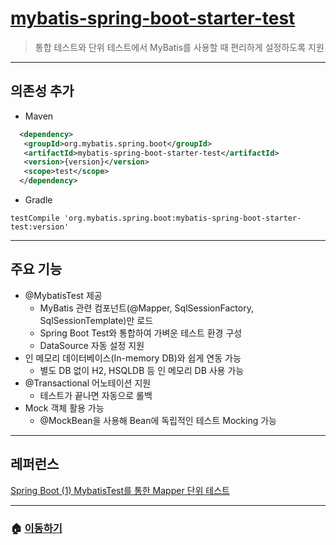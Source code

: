 # [mybatis-spring-boot-starter-test](https://mvnrepository.com/artifact/org.springframework.boot/spring-boot-starter-test)

> 통합 테스트와 단위 테스트에서 MyBatis를 사용할 때 편리하게 설정하도록 지원

---

## 의존성 추가

* Maven

```xml
  <dependency>
   <groupId>org.mybatis.spring.boot</groupId>
   <artifactId>mybatis-spring-boot-starter-test</artifactId>
   <version>{version}</version>
   <scope>test</scope>   
  </dependency>
```

* Gradle

```Gradle
testCompile 'org.mybatis.spring.boot:mybatis-spring-boot-starter-test:version'
```

---

## 주요 기능

* @MybatisTest 제공
  * MyBatis 관련 컴포넌트(@Mapper, SqlSessionFactory, SqlSessionTemplate)만 로드
  * Spring Boot Test와 통합하여 가벼운 테스트 환경 구성
  * DataSource 자동 설정 지원
* 인 메모리 데이터베이스(In-memory DB)와 쉽게 연동 가능
  * 별도 DB 없이 H2, HSQLDB 등 인 메모리 DB 사용 가능
* @Transactional 어노테이션 지원
  * 테스트가 끝나면 자동으로 롤백
* Mock 객체 활용 가능
  * @MockBean을 사용해 Bean에 독립적인 테스트 Mocking 가능

---

## 레퍼런스

[Spring Boot (1) MybatisTest를 통한 Mapper 단위 테스트](https://plz-exception.tistory.com/28)

---

### 🏠 [이동하기](../../../README.md)
